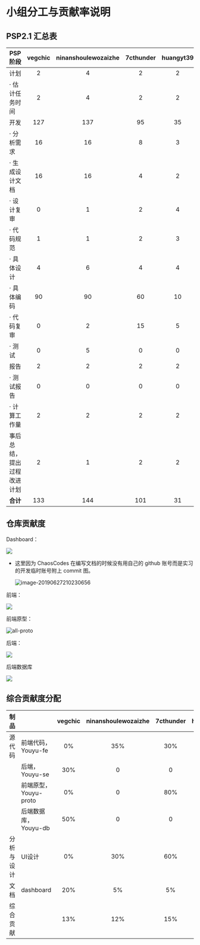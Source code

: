 # 小组分工与贡献率说明



## PSP2.1 汇总表

| PSP阶段                    | vegchic | ninanshoulewozaizhe | 7cthunder | huangyt39 | Treekay | ChaosCodes | leiysky | buchuitoudegou |
| -------------------------- | :-----: | :-----------------: | :-------: | :-------: | :-----: | :--------: | :-----: | :------------: |
| 计划                       |    2    |          4          |     2     |     2     |    2    |     5      |    2    |       2        |
| · 估计任务时间             |    2    |          4          |     2     |     2     |    2    |     5      |    2    |       2        |
| 开发                       |   127   |         137         |    95     |    35     |   35    |     98     |   85    |      127       |
| · 分析需求                 |   16    |         16          |     8     |     3     |   10    |     20     |   20    |       15       |
| · 生成设计文档             |   16    |         16          |     4     |     2     |    5    |     32     |    4    |       15       |
| · 设计复审                 |    0    |          1          |     2     |     4     |    5    |     5      |    4    |       0        |
| · 代码规范                 |    1    |          1          |     2     |     3     |    2    |     4      |    5    |       3        |
| · 具体设计                 |    4    |          6          |     4     |     4     |    4    |     10     |   10    |       4        |
| · 具体编码                 |   90    |         90          |    60     |    10     |    0    |     20     |   30    |       90       |
| · 代码复审                 |    0    |          2          |    15     |     5     |    4    |     5      |   10    |       0        |
| · 测试                     |    0    |          5          |     0     |     0     |    0    |     2      |    2    |       0        |
| 报告                       |    2    |          2          |     2     |     2     |    5    |     5      |    2    |       2        |
| · 测试报告                 |    0    |          0          |     0     |     0     |    0    |     0      |    0    |       0        |
| · 计算工作量               |    2    |          2          |     2     |     2     |    5    |     5      |    2    |       2        |
| 事后总结，提出过程改进计划 |    2    |          1          |     2     |     2     |    2    |     2      |    2    |       2        |
| **合计**                   |   133   |         144         |    101    |    31     |   43    |    110     |   91    |      133       |





## 仓库贡献度

Dashboard：

![](../assets/images/all-dashboard.png)

* 这里因为 ChaosCodes 在编写文档的时候没有用自己的 github 账号而是实习的开发临时账号附上 commit 图。

  ![image-20190627210230656](../assets/images/16340010-contribution.png)



前端：

![](../assets/images/all-fe.png)

前端原型：


![all-proto](../assets/images/all-proto.png)

后端：

![](../assets/images/all-se.png)

后端数据库

![](../assets/images/all-db.png)



## 综合贡献度分配

| 制品       |                       | vegchic | ninanshoulewozaizhe | 7cthunder | huangyt39 | Treekay | ChaosCodes | leiysky | buchuitoudegou |
| ---------- | --------------------- | :-----: | :-----------------: | :-------: | :-------: | :-----: | :--------: | :-----: | :------------: |
| 源代码     | 前端代码，Youyu-fe    |   0%    |         35%         |    30%    |     0     |    0    |     5%     |     0%    |      35%       |
|            | 后端，Youyu-se        |   30%   |          0          |     0     |    5%     |    0    |     5%     |    50%     |      10%       |
|            | 前端原型，Youyu-proto |   0%    |          0          |    80%    |     0     |    0    |     0      |     0%    |      10%       |
|            | 后端数据库，Youyu-db  |   50%   |          0          |     0     |     0     |    0    |     5%     |     5%    |      40%       |
| 分析与设计 | UI设计                |   0%    |         30%         |    60%    |     0     |    0    |     0      |      0%   |       0%       |
| 文档       | dashboard             |   20%   |         5%          |    5%     |    5%     |   10%   |    30%     |    0%     |       5%       |
| 综合贡献   |                       |   13%   |         12%         |    15%    |    9%     |   10%    |    13%     |    13%     |      15%       |
